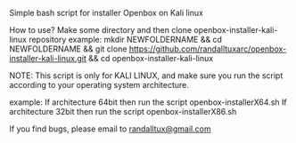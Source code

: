 Simple bash script for installer Openbox on Kali linux

How to use?
Make some directory and then clone openbox-installer-kali-linux repository
example: mkdir NEWFOLDERNAME && cd NEWFOLDERNAME && git clone https://github.com/randalltuxarc/openbox-installer-kali-linux.git && cd openbox-installer-kali-linux

NOTE: 
This script is only for KALI LINUX, and make sure you run the script according to your operating system architecture.

example:
If architecture 64bit then run the script openbox-installerX64.sh
If architecture 32bit then run the script openbox-installerX86.sh

If you find bugs, please email to randalltux@gmail.com

